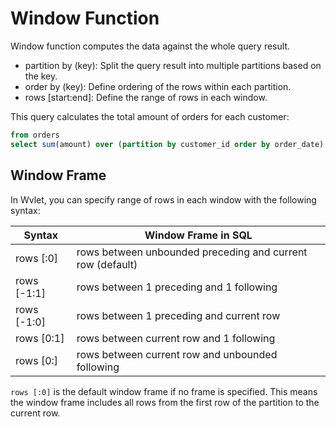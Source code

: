 # Window Function

Window function computes the data against the whole query result.

- partition by (key): Split the query result into multiple partitions based on the key.
- order by (key): Define ordering of the rows within each partition.
- rows [start:end]: Define the range of rows in each window.

This query calculates the total amount of orders for each customer:
```sql
from orders
select sum(amount) over (partition by customer_id order by order_date)
```

## Window Frame 

In Wvlet, you can specify range of rows in each window with the following syntax:

| Syntax | Window Frame in SQL |
| --- | --- |
| rows [:0] | rows between unbounded preceding and current row (default) |
| rows [-1:1] | rows between 1 preceding and 1 following |
| rows [-1:0] | rows between 1 preceding and current row |
| rows [0:1] | rows between current row and 1 following |
| rows [0:] | rows between current row and unbounded following |


`rows [:0]` is the default window frame if no frame is specified. This means the window frame includes all rows from the first row of the partition to the current row. 
